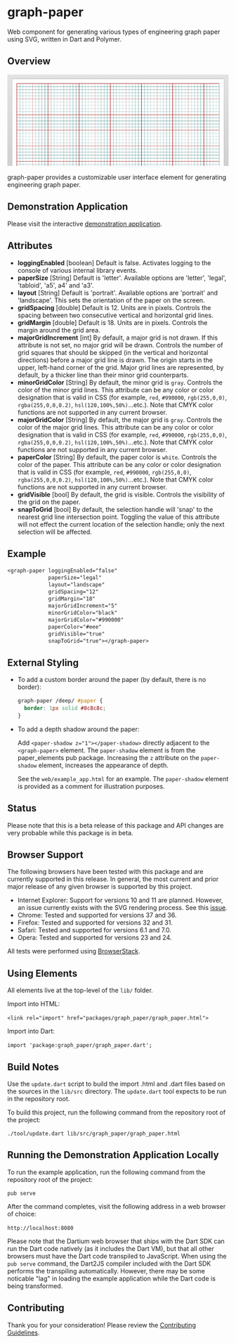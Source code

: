 graph-paper
===========

Web component for generating various types of engineering graph paper using SVG, written in Dart and Polymer.

## Overview

![Screenshot](https://raw.githubusercontent.com/adamjcook/graph-paper/master/doc/screenshot.png)

graph-paper provides a customizable user interface element for generating engineering graph paper.

## Demonstration Application

Please visit the interactive [demonstration application](http://graph-paper-demo.appspot.com/).

## Attributes

 * **loggingEnabled** [boolean] Default is false. Activates logging to the console of various internal library events.
 * **paperSize** [String] Default is 'letter'. Available options are 'letter', 'legal', 'tabloid', 'a5', a4' and 'a3'.
 * **layout** [String] Default is 'portrait'. Available options are 'portrait' and 'landscape'. This sets the orientation of the paper on the screen.
 * **gridSpacing** [double] Default is 12. Units are in pixels. Controls the spacing between two consecutive vertical and horizontal grid lines.
 * **gridMargin** [double] Default is 18. Units are in pixels. Controls the margin around the grid area.
 * **majorGridIncrement** [int] By default, a major grid is not drawn. If this attribute is not set, no major grid will be drawn. Controls the number of grid squares that should be skipped (in the vertical and horizontal directions) before a major grid line is drawn. The origin starts in the upper, left-hand corner of the grid. Major grid lines are represented, by default, by a thicker line than their minor grid counterparts.
 * **minorGridColor** [String] By default, the minor grid is `gray`. Controls the color of the minor grid lines. This attribute can be any color or color designation that is valid in CSS (for example, `red`, `#990000`, `rgb(255,0,0)`, `rgba(255,0,0,0.2)`, `hsl(120,100%,50%)`...etc.). Note that CMYK color functions are not supported in any current browser.
 * **majorGridColor** [String] By default, the major grid is `gray`. Controls the color of the major grid lines. This attribute can be any color or color designation that is valid in CSS (for example, `red`, `#990000`, `rgb(255,0,0)`, `rgba(255,0,0,0.2)`, `hsl(120,100%,50%)`...etc.). Note that CMYK color functions are not supported in any current browser.
 * **paperColor** [String] By default, the paper color is `white`. Controls the color of the paper. This attribute can be any color or color designation that is valid in CSS (for example, `red`, `#990000`, `rgb(255,0,0)`, `rgba(255,0,0,0.2)`, `hsl(120,100%,50%)`...etc.). Note that CMYK color functions are not supported in any current browser.
 * **gridVisible** [bool] By default, the grid is visible. Controls the visibility of the grid on the paper.
 * **snapToGrid** [bool] By default, the selection handle will 'snap' to the nearest grid line intersection point. Toggling the value of this attribute will not effect the current location of the selection handle; only the next selection will be affected. 

## Example

    <graph-paper loggingEnabled="false"
                 paperSize="legal"
                 layout="landscape"
                 gridSpacing="12"
                 gridMargin="18"
                 majorGridIncrement="5"
                 minorGridColor="black"
                 majorGridColor="#990000"
                 paperColor="#eee"
                 gridVisible="true"
                 snapToGrid="true"></graph-paper>
  
## External Styling

* To add a custom border around the paper (by default, there is no border):

    ```css
    graph-paper /deep/ #paper {
      border: 1px solid #8c8c8c;
    }
    ```

* To add a depth shadow around the paper:

    Add `<paper-shadow z="1"></paper-shadow>` directly adjacent to the
    `<graph-paper>` element. The `paper-shadow` element is from the
    paper_elements pub package. Increasing the `z` attribute on the 
    `paper-shadow` element, increases the appearance of depth.

    See the `web/example_app.html` for an example. The `paper-shadow`
    element is provided as a comment for illustration purposes.

## Status

Please note that this is a beta release of this package and API changes are very probable while this package is in beta.

## Browser Support

The following browsers have been tested with this package and are currently supported in this release. In general, the most current and prior major release of any given browser is supported by this project.

* Internet Explorer: Support for versions 10 and 11 are planned. However, an issue currently exists with the SVG rendering process. See this [issue](https://github.com/adamjcook/graph-paper/issues/27).
* Chrome: Tested and supported for versions 37 and 36.
* Firefox: Tested and supported for versions 32 and 31.
* Safari: Tested and supported for versions 6.1 and 7.0.
* Opera: Tested and supported for versions 23 and 24.

All tests were performed using [BrowserStack](http://www.browserstack.com/).

## Using Elements

All elements live at the top-level of the `lib/` folder.

Import into HTML:

`<link rel="import" href="packages/graph_paper/graph_paper.html">`

Import into Dart:

`import 'package:graph_paper/graph_paper.dart';`
    
## Build Notes

Use the `update.dart` script to build the import .html and .dart files based on the sources in the `lib/src` directory.
The `update.dart` tool expects to be run in the repository root.

To build this project, run the following command from the repository root of the project:

    ./tool/update.dart lib/src/graph_paper/graph_paper.html

## Running the Demonstration Application Locally

To run the example application, run the following command from the repository root of the project:

    pub serve

After the command completes, visit the following address in a web browser of choice:

`http://localhost:8080`

Please note that the Dartium web browser that ships with the Dart SDK can run the Dart code natively (as it includes the Dart VM), but that all other browsers must have the Dart code transpiled to JavaScript. When using the `pub serve` command, the Dart2JS compiler included with the Dart SDK performs the transpiling automatically. However, there may be some noticable "lag" in loading the example application while the Dart code is being transformed.

## Contributing

Thank you for your consideration! Please review the [Contributing Guidelines][contributing].

[contributing]: https://github.com/adamjcook/graph-paper/blob/master/CONTRIBUTING.md